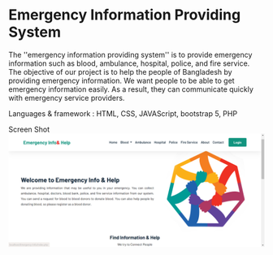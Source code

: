 <h1>Emergency Information Providing System</h1>

<p>The ''emergency information providing system'' is to provide emergency information such as blood, ambulance, hospital, police, and fire service. The objective of our project is to help the people of Bangladesh by providing emergency information. We want people to be able to get emergency information easily. As a result, they can communicate quickly with emergency service providers. </p>
<p>Languages & framework : HTML, CSS, JAVAScript, bootstrap 5, PHP </p>

<p>Screen Shot</>

<img src="ScreenShot/homePage_1.png">